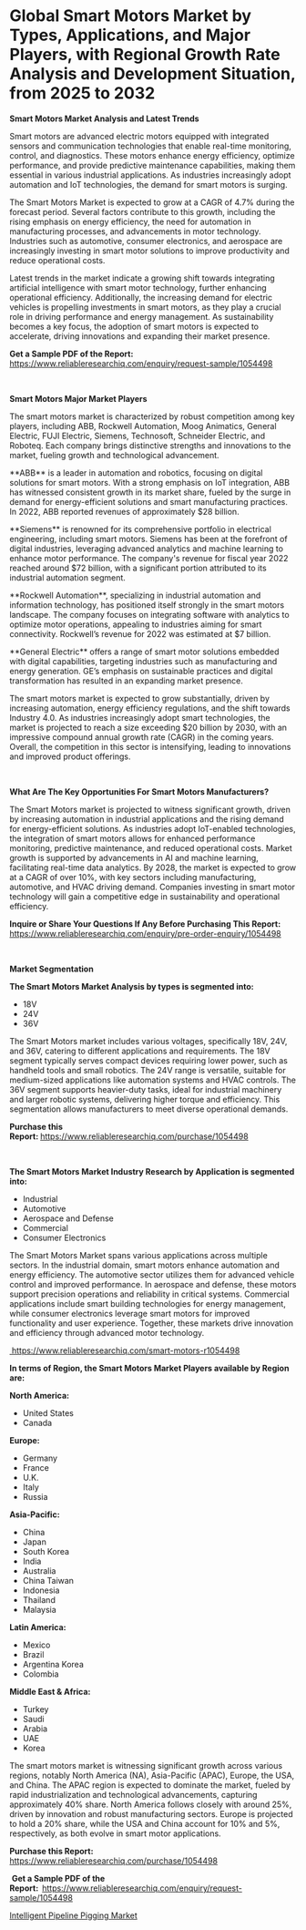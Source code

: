 <p><h1>Global Smart Motors Market by Types, Applications, and Major Players, with Regional Growth Rate Analysis and Development Situation, from 2025 to 2032</h1></p><p><strong>Smart Motors Market Analysis and Latest Trends</strong></p>
<p><p>Smart motors are advanced electric motors equipped with integrated sensors and communication technologies that enable real-time monitoring, control, and diagnostics. These motors enhance energy efficiency, optimize performance, and provide predictive maintenance capabilities, making them essential in various industrial applications. As industries increasingly adopt automation and IoT technologies, the demand for smart motors is surging.</p><p>The Smart Motors Market is expected to grow at a CAGR of 4.7% during the forecast period. Several factors contribute to this growth, including the rising emphasis on energy efficiency, the need for automation in manufacturing processes, and advancements in motor technology. Industries such as automotive, consumer electronics, and aerospace are increasingly investing in smart motor solutions to improve productivity and reduce operational costs.</p><p>Latest trends in the market indicate a growing shift towards integrating artificial intelligence with smart motor technology, further enhancing operational efficiency. Additionally, the increasing demand for electric vehicles is propelling investments in smart motors, as they play a crucial role in driving performance and energy management. As sustainability becomes a key focus, the adoption of smart motors is expected to accelerate, driving innovations and expanding their market presence.</p></p>
<p><strong>Get a Sample PDF of the Report:&nbsp;</strong> <a href="https://www.reliableresearchiq.com/enquiry/request-sample/1054498?utm_campaign=2886&utm_medium=2&utm_source=Github&utm_content=ia&utm_term=08042025&utm_id=smart-motors">https://www.reliableresearchiq.com/enquiry/request-sample/1054498</a></p>
<p>&nbsp;</p>
<p><strong>Smart Motors Major Market Players</strong></p>
<p><p>The smart motors market is characterized by robust competition among key players, including ABB, Rockwell Automation, Moog Animatics, General Electric, FUJI Electric, Siemens, Technosoft, Schneider Electric, and Roboteq. Each company brings distinctive strengths and innovations to the market, fueling growth and technological advancement.</p><p>**ABB** is a leader in automation and robotics, focusing on digital solutions for smart motors. With a strong emphasis on IoT integration, ABB has witnessed consistent growth in its market share, fueled by the surge in demand for energy-efficient solutions and smart manufacturing practices. In 2022, ABB reported revenues of approximately $28 billion.</p><p>**Siemens** is renowned for its comprehensive portfolio in electrical engineering, including smart motors. Siemens has been at the forefront of digital industries, leveraging advanced analytics and machine learning to enhance motor performance. The company's revenue for fiscal year 2022 reached around $72 billion, with a significant portion attributed to its industrial automation segment.</p><p>**Rockwell Automation**, specializing in industrial automation and information technology, has positioned itself strongly in the smart motors landscape. The company focuses on integrating software with analytics to optimize motor operations, appealing to industries aiming for smart connectivity. Rockwell’s revenue for 2022 was estimated at $7 billion.</p><p>**General Electric** offers a range of smart motor solutions embedded with digital capabilities, targeting industries such as manufacturing and energy generation. GE’s emphasis on sustainable practices and digital transformation has resulted in an expanding market presence.</p><p>The smart motors market is expected to grow substantially, driven by increasing automation, energy efficiency regulations, and the shift towards Industry 4.0. As industries increasingly adopt smart technologies, the market is projected to reach a size exceeding $20 billion by 2030, with an impressive compound annual growth rate (CAGR) in the coming years. Overall, the competition in this sector is intensifying, leading to innovations and improved product offerings.</p></p>
<p>&nbsp;</p>
<p><strong>What Are The Key Opportunities For Smart Motors Manufacturers?</strong></p>
<p><p>The Smart Motors market is projected to witness significant growth, driven by increasing automation in industrial applications and the rising demand for energy-efficient solutions. As industries adopt IoT-enabled technologies, the integration of smart motors allows for enhanced performance monitoring, predictive maintenance, and reduced operational costs. Market growth is supported by advancements in AI and machine learning, facilitating real-time data analytics. By 2028, the market is expected to grow at a CAGR of over 10%, with key sectors including manufacturing, automotive, and HVAC driving demand. Companies investing in smart motor technology will gain a competitive edge in sustainability and operational efficiency.</p></p>
<p><strong>Inquire or Share Your Questions If Any Before Purchasing This Report:</strong> <a href="https://www.reliableresearchiq.com/enquiry/pre-order-enquiry/1054498?utm_campaign=2886&utm_medium=2&utm_source=Github&utm_content=ia&utm_term=08042025&utm_id=smart-motors">https://www.reliableresearchiq.com/enquiry/pre-order-enquiry/1054498</a></p>
<p>&nbsp;</p>
<p><strong>Market Segmentation</strong></p>
<p><strong>The Smart Motors Market Analysis by types is segmented into:</strong></p>
<p><ul><li>18V</li><li>24V</li><li>36V</li></ul></p>
<p><p>The Smart Motors market includes various voltages, specifically 18V, 24V, and 36V, catering to different applications and requirements. The 18V segment typically serves compact devices requiring lower power, such as handheld tools and small robotics. The 24V range is versatile, suitable for medium-sized applications like automation systems and HVAC controls. The 36V segment supports heavier-duty tasks, ideal for industrial machinery and larger robotic systems, delivering higher torque and efficiency. This segmentation allows manufacturers to meet diverse operational demands.</p></p>
<p><strong>Purchase this Report:&nbsp;</strong><a href="https://www.reliableresearchiq.com/purchase/1054498?utm_campaign=2886&utm_medium=2&utm_source=Github&utm_content=ia&utm_term=08042025&utm_id=smart-motors">https://www.reliableresearchiq.com/purchase/1054498</a></p>
<p>&nbsp;</p>
<p><strong>The Smart Motors Market Industry Research by Application is segmented into:</strong></p>
<p><ul><li>Industrial</li><li>Automotive</li><li>Aerospace and Defense</li><li>Commercial</li><li>Consumer Electronics</li></ul></p>
<p><p>The Smart Motors Market spans various applications across multiple sectors. In the industrial domain, smart motors enhance automation and energy efficiency. The automotive sector utilizes them for advanced vehicle control and improved performance. In aerospace and defense, these motors support precision operations and reliability in critical systems. Commercial applications include smart building technologies for energy management, while consumer electronics leverage smart motors for improved functionality and user experience. Together, these markets drive innovation and efficiency through advanced motor technology.</p></p>
<p><a href="https://www.reliableresearchiq.com/smart-motors-r1054498?utm_campaign=2886&utm_medium=2&utm_source=Github&utm_content=ia&utm_term=08042025&utm_id=smart-motors">&nbsp;https://www.reliableresearchiq.com/smart-motors-r1054498</a></p>
<p><strong>In terms of Region, the Smart Motors Market Players available by Region are:</strong></p>
<p>
    <p> <strong> North America: </strong>
        <ul>
            <li>United States</li>
            <li>Canada</li>
        </ul>
        </p> 
    <p> <strong> Europe: </strong>
        <ul>
            <li>Germany</li>
            <li>France</li>
            <li>U.K.</li>
            <li>Italy</li>
            <li>Russia</li>
        </ul>
        </p> 
    <p> <strong> Asia-Pacific: </strong>
        <ul>
            <li>China</li>
            <li>Japan</li>
            <li>South Korea</li>
            <li>India</li>
            <li>Australia</li>
            <li>China Taiwan</li>
            <li>Indonesia</li>
            <li>Thailand</li>
            <li>Malaysia</li>
        </ul>
        </p> 
    <p> <strong> Latin America: </strong>
        <ul>
            <li>Mexico</li>
            <li>Brazil</li>
            <li>Argentina Korea</li>
            <li>Colombia</li>
        </ul>
        </p> 
    <p> <strong> Middle East & Africa: </strong>
        <ul>
            <li>Turkey</li>
            <li>Saudi</li>
            <li>Arabia</li>
            <li>UAE</li>
            <li>Korea</li>
        </ul>
    </p>
    </p>
<p><p>The smart motors market is witnessing significant growth across various regions, notably North America (NA), Asia-Pacific (APAC), Europe, the USA, and China. The APAC region is expected to dominate the market, fueled by rapid industrialization and technological advancements, capturing approximately 40% share. North America follows closely with around 25%, driven by innovation and robust manufacturing sectors. Europe is projected to hold a 20% share, while the USA and China account for 10% and 5%, respectively, as both evolve in smart motor applications.</p></p>
<p><strong>Purchase this Report: </strong><a href="https://www.reliableresearchiq.com/purchase/1054498?utm_campaign=2886&utm_medium=2&utm_source=Github&utm_content=ia&utm_term=08042025&utm_id=smart-motors">https://www.reliableresearchiq.com/purchase/1054498</a></p>
<p>&nbsp;<strong>Get a Sample PDF of the Report:&nbsp;&nbsp;</strong><a href="https://www.reliableresearchiq.com/enquiry/request-sample/1054498?utm_campaign=2886&utm_medium=2&utm_source=Github&utm_content=ia&utm_term=08042025&utm_id=smart-motors">https://www.reliableresearchiq.com/enquiry/request-sample/1054498</a></p>
<p><strong></strong></p>
<p><p><a href="https://github.com/tszkintruca/Market-Research-Report-List-1/blob/main/intelligent-pipeline-pigging-market.md?utm_campaign=2886&utm_medium=2&utm_source=Github&utm_content=ia&utm_term=08042025&utm_id=smart-motors">Intelligent Pipeline Pigging Market</a></p></p>